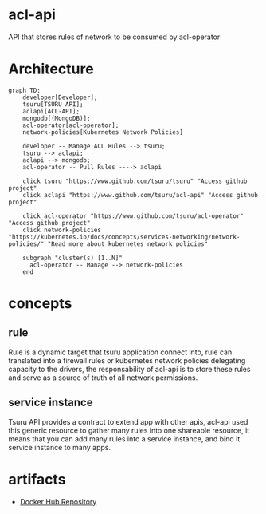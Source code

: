 # acl-api
API that stores rules of network to be consumed by acl-operator


# Architecture

```mermaid
graph TD;
    developer[Developer];
    tsuru[TSURU API];
    aclapi[ACL-API];
    mongodb[(MongoDB)];
    acl-operator[acl-operator];
    network-policies[Kubernetes Network Policies]

    developer -- Manage ACL Rules --> tsuru;
    tsuru --> aclapi;
    aclapi --> mongodb;
    acl-operator -- Pull Rules ----> aclapi

    click tsuru "https://www.github.com/tsuru/tsuru" "Access github project"
    click aclapi "https://www.github.com/tsuru/acl-api" "Access github project"

    click acl-operator "https://www.github.com/tsuru/acl-operator" "Access github project"
    click network-policies "https://kubernetes.io/docs/concepts/services-networking/network-policies/" "Read more about kubernetes network policies"

    subgraph "cluster(s) [1..N]"
      acl-operator -- Manage --> network-policies
    end

```

# concepts

## rule

Rule is a dynamic target that tsuru application connect into, rule can  translated into a firewall rules or kubernetes network policies delegating capacity to the drivers, the responsability of acl-api is to store these rules and serve as a source of truth of all network permissions.

## service instance

Tsuru API provides a contract to extend app with other apis, acl-api used this generic resource to gather many rules into one shareable resource, it means that you can add many rules into a service instance, and bind it service instance to many apps.


# artifacts

- [Docker Hub Repository](https://hub.docker.com/r/tsuru/acl-api)
